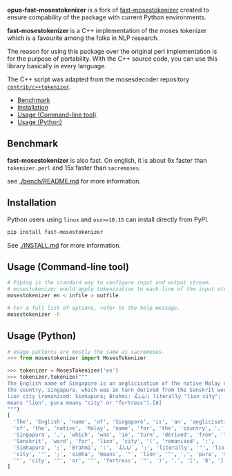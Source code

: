 **opus-fast-mosestokenizer** is a fork of [fast-mosestokenizer](https://github.com/mingruimingrui/fast-mosestokenizer)
created to ensure compability of the package with current Python environments.

**fast-mosestokenizer** is a C++ implementation of the moses tokenizer
which is a favourite among the folks in NLP research.

The reason for using this package over the original perl implementation is
for the purpose of portability.
With the C++ source code, you can use this library basically in every language.

The C++ script was adapted from the mosesdecoder repository
[`contrib/c++tokenizer`](https://github.com/moses-smt/mosesdecoder/tree/master/contrib/c%2B%2Btokenizer).

- [Benchmark](#benchmark)
- [Installation](#installation)
- [Usage (Command-line tool)](#usage-command-line-tool)
- [Usage (Python)](#usage-python)

## Benchmark

**fast-mosestokenizer** is also fast.
On english, it is about 6x faster than `tokenizer.perl` and 15x faster than
`sacremoses`.

see [./bench/README.md](./bench/README.md) for more information.

## Installation

Python users using `linux` and `osx>=10.15` can install directly from PyPI.

```sh
pip install fast-mosestokenizer
```

See [./INSTALL.md](./INSTALL.md) for more information.

## Usage (Command-line tool)

```sh
# Piping is the standard way to configure input and output stream.
# mosestokenizer would apply tokenization to each line of the input stream.
mosestokenizer en < infile > outfile

# For a full list of options, refer to the help message.
mosestokenizer -h
```

## Usage (Python)

```py
# Usage patterns are mostly the same as sacremoses.
>>> from mosestokenizer import MosesTokenizer

>>> tokenizer = MosesTokenizer('en')
>>> tokenizer.tokenize("""
The English name of Singapore is an anglicisation of the native Malay name for
the country, Singapura, which was in turn derived from the Sanskrit word for
lion city (romanised: Siṃhapura; Brahmi: 𑀲𑀺𑀁𑀳𑀧𑀼𑀭; literally "lion city"; siṃha
means "lion", pura means "city" or "fortress").[8]
""")
[
  'The', 'English', 'name', 'of', 'Singapore', 'is', 'an', 'anglicisation',
  'of', 'the', 'native', 'Malay', 'name', 'for', 'the', 'country', ',',
  'Singapura', ',', 'which', 'was', 'in', 'turn', 'derived', 'from', 'the',
  'Sanskrit', 'word', 'for', 'lion', 'city', '(', 'romanised', ':',
  'Siṃhapura', ';', 'Brahmi', ':', '𑀲𑀺𑀁𑀳𑀧𑀼𑀭', ';', 'literally', '"', 'lion',
  'city', '"', ';', 'siṃha', 'means', '"', 'lion', '"', ',', 'pura', 'means',
  '"', 'city', '"', 'or', '"', 'fortress', '"', ')', '.', '[', '8', ']'
]
```
